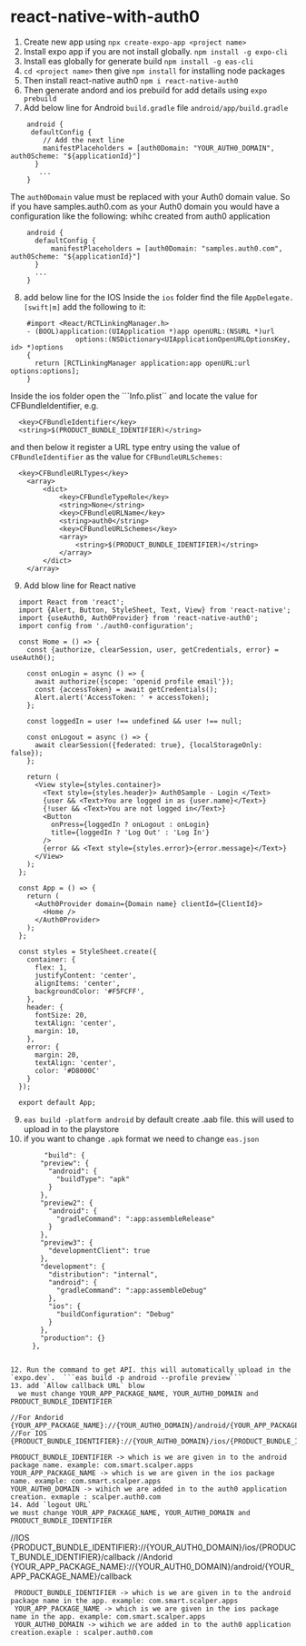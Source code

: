# react-native-with-auth0
1. Create new app using ```npx create-expo-app <project name>```
2. Install expo app if you are not install globally. ```npm install -g expo-cli```
3. Install eas globally for generate build ```npm install -g eas-cli```
4. `cd <project name>` then give ```npm install``` for installing node packages
5. Then install react-native auth0 ```npm i react-native-auth0```
6. Then generate andord and ios prebuild for add details using ```expo prebuild```
7. Add below line for Android `build.gradle` file ```android/app/build.gradle```
  ```
      android {
       defaultConfig {
          // Add the next line
          manifestPlaceholders = [auth0Domain: "YOUR_AUTH0_DOMAIN", auth0Scheme: "${applicationId}"]
        }
         ...
      }
  ```
  The `auth0Domain` value must be replaced with your Auth0 domain value. So if you have samples.auth0.com as your Auth0 domain you would have a configuration like the following: whihc created from auth0 application
  ```
      android {
        defaultConfig {
            manifestPlaceholders = [auth0Domain: "samples.auth0.com", auth0Scheme: "${applicationId}"]
        }
        ...
      }
  ```
8. add below line for the IOS
  Inside the `ios` folder find the file `AppDelegate.[swift|m]` add the following to it:
  ```
      #import <React/RCTLinkingManager.h>
      - (BOOL)application:(UIApplication *)app openURL:(NSURL *)url
                  options:(NSDictionary<UIApplicationOpenURLOptionsKey, id> *)options
      {
        return [RCTLinkingManager application:app openURL:url options:options];
      }
  ```
  Inside the ios folder open the ```Info.plist`` and locate the value for CFBundleIdentifier, e.g.
  ```
    <key>CFBundleIdentifier</key>
    <string>$(PRODUCT_BUNDLE_IDENTIFIER)</string>
  ```
  and then below it register a URL type entry using the value of `CFBundleIdentifier` as the value for `CFBundleURLSchemes:`
  ```
    <key>CFBundleURLTypes</key>
      <array>
          <dict>
              <key>CFBundleTypeRole</key>
              <string>None</string>
              <key>CFBundleURLName</key>
              <string>auth0</string>
              <key>CFBundleURLSchemes</key>
              <array>
                  <string>$(PRODUCT_BUNDLE_IDENTIFIER)</string>
              </array>
          </dict>
      </array>
  ```
9. Add blow line for React native
  ```
    import React from 'react';
    import {Alert, Button, StyleSheet, Text, View} from 'react-native';
    import {useAuth0, Auth0Provider} from 'react-native-auth0';
    import config from './auth0-configuration';

    const Home = () => {
      const {authorize, clearSession, user, getCredentials, error} = useAuth0();

      const onLogin = async () => {
        await authorize({scope: 'openid profile email'});
        const {accessToken} = await getCredentials();
        Alert.alert('AccessToken: ' + accessToken);
      };

      const loggedIn = user !== undefined && user !== null;

      const onLogout = async () => {
        await clearSession({federated: true}, {localStorageOnly: false});
      };

      return (
        <View style={styles.container}>
          <Text style={styles.header}> Auth0Sample - Login </Text>
          {user && <Text>You are logged in as {user.name}</Text>}
          {!user && <Text>You are not logged in</Text>}
          <Button
            onPress={loggedIn ? onLogout : onLogin}
            title={loggedIn ? 'Log Out' : 'Log In'}
          />
          {error && <Text style={styles.error}>{error.message}</Text>}
        </View>
      );
    };

    const App = () => {
      return (
        <Auth0Provider domain={Domain name} clientId={ClientId}>
          <Home />
        </Auth0Provider>
      );
    };

    const styles = StyleSheet.create({
      container: {
        flex: 1,
        justifyContent: 'center',
        alignItems: 'center',
        backgroundColor: '#F5FCFF',
      },
      header: {
        fontSize: 20,
        textAlign: 'center',
        margin: 10,
      },
      error: {
        margin: 20,
        textAlign: 'center',
        color: '#D8000C'
      }
    });

    export default App;
  ```

9.  ```eas build -platform android``` by default create .aab file. this will used to upload in to the playstore
10. if you want to change `.apk` format we need to change `eas.json`
    ```
         "build": {
        "preview": {
          "android": {
            "buildType": "apk"
          }
        },
        "preview2": {
          "android": {
            "gradleCommand": ":app:assembleRelease"
          }
        },
        "preview3": {
          "developmentClient": true
        },
        "development": {
          "distribution": "internal",
          "android": {
            "gradleCommand": ":app:assembleDebug"
          },
          "ios": {  
            "buildConfiguration": "Debug"
          }
        },
        "production": {}
      },
  ```
  
12. Run the command to get API. this will automatically upload in the `expo.dev`.  ```eas build -p android --profile preview```
13. add `Allow callback URL` blow
    we must change YOUR_APP_PACKAGE_NAME, YOUR_AUTH0_DOMAIN and PRODUCT_BUNDLE_IDENTIFIER
  ```
    //For Andorid
    {YOUR_APP_PACKAGE_NAME}://{YOUR_AUTH0_DOMAIN}/android/{YOUR_APP_PACKAGE_NAME}/callback
    //For IOS
    {PRODUCT_BUNDLE_IDENTIFIER}://{YOUR_AUTH0_DOMAIN}/ios/{PRODUCT_BUNDLE_IDENTIFIER}/callback
  ```
  PRODUCT_BUNDLE_IDENTIFIER -> which is we are given in to the android package name. example: com.smart.scalper.apps
  YOUR_APP_PACKAGE_NAME -> which is we are given in the ios package name. example: com.smart.scalper.apps
  YOUR_AUTH0_DOMAIN -> wihich we are added in to the auth0 application creation. exmaple : scalper.auth0.com
 14. Add `logout URL`
  we must change YOUR_APP_PACKAGE_NAME, YOUR_AUTH0_DOMAIN and PRODUCT_BUNDLE_IDENTIFIER
 ```
  //IOS
  {PRODUCT_BUNDLE_IDENTIFIER}://{YOUR_AUTH0_DOMAIN}/ios/{PRODUCT_BUNDLE_IDENTIFIER}/callback
  //Andorid 
  {YOUR_APP_PACKAGE_NAME}://{YOUR_AUTH0_DOMAIN}/android/{YOUR_APP_PACKAGE_NAME}/callback
 ```
  PRODUCT_BUNDLE_IDENTIFIER -> which is we are given in to the android package name in the app. example: com.smart.scalper.apps
  YOUR_APP_PACKAGE_NAME -> which is we are given in the ios package name in the app. example: com.smart.scalper.apps
  YOUR_AUTH0_DOMAIN -> wihich we are added in to the auth0 application creation.exaple : scalper.auth0.com
  
  
